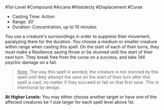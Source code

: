 #1st-Level #Compound #Arcana #Histolecty #Displacement #Curse
 
- Casting Time: Action
- Range: 30'
- Duration: Concentration, up to 10 minutes  

You use a creature's surroundings in order to suppress their movement, paralyzing them for the duration. You choose a medium or smaller creature within range when casting this spell. On the start of each of their turns, they must make a Resilience saving throw or be stunned until the start of their next turn. They break free from the curse on a success, and take 1d4 psychic damage on a fail.  
><u>Note:</u> The way this spell is worded, the creature is not stunned by this spell until they attempt the save on the start of their turn after this spell is cast, no matter if they succeed or fail on that first save. This is intentional by design.
 
**At Higher Levels:** You may either choose another target or have one of the affected creatures be 1 size larger for each spell level above 1st.